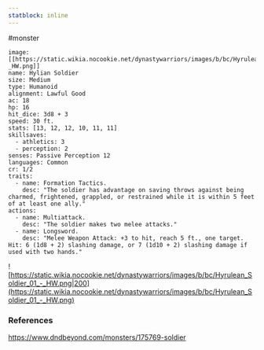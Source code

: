 ```yaml
---
statblock: inline
---
```

#monster 

```statblock
image: [[https://static.wikia.nocookie.net/dynastywarriors/images/b/bc/Hyrulean_Soldier_01_-_HW.png]]
name: Hylian Soldier
size: Medium
type: Humanoid
alignment: Lawful Good
ac: 18
hp: 16
hit_dice: 3d8 + 3
speed: 30 ft.
stats: [13, 12, 12, 10, 11, 11]
skillsaves:
  - athletics: 3
  - perception: 2
senses: Passive Perception 12
languages: Common
cr: 1/2
traits:
  - name: Formation Tactics.
    desc: "The soldier has advantage on saving throws against being charmed, frightened, grappled, or restrained while it is within 5 feet of at least one ally."
actions:
  - name: Multiattack.
    desc: "The soldier makes two melee attacks."
  - name: Longsword.
    desc: "Melee Weapon Attack: +3 to hit, reach 5 ft., one target. Hit: 6 (1d8 + 2) slashing damage, or 7 (1d10 + 2) slashing damage if used with two hands."
```

![https://static.wikia.nocookie.net/dynastywarriors/images/b/bc/Hyrulean_Soldier_01_-_HW.png|200](https://static.wikia.nocookie.net/dynastywarriors/images/b/bc/Hyrulean_Soldier_01_-_HW.png)

### References

https://www.dndbeyond.com/monsters/175769-soldier
